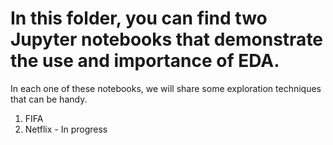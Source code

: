 # In this folder, you can find two Jupyter notebooks that demonstrate the use and importance of EDA.

In each one of these notebooks, we will share some exploration techniques that can be handy.

1) FIFA
2) Netflix - In progress
